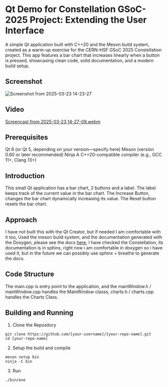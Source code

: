 # Qt Demo for Constellation GSoC-2025 Project: Extending the User Interface 
A simple Qt application built with C++20 and the Meson build system, created as a warm-up exercise for the CERN-HSF GSoC 2025 Constellation project. This app features a bar chart that increases linearly when a button is pressed, showcasing clean code, solid documentation, and a modern build setup.

## Screenshot ##
![Screenshot from 2025-03-23 14-23-27](https://github.com/user-attachments/assets/6ea9ff81-1d5c-49d6-b80e-f46f046b11a7)

## Video ##
[Screencast from 2025-03-23 14-27-09.webm](https://github.com/user-attachments/assets/1a36fc8b-d7c7-4f44-a446-695b7d68dfea)

## Prerequisites ##
Qt 6 (or Qt 5, depending on your version—specify here)
Meson (version 0.60 or later recommended)
Ninja
A C++20-compatible compiler (e.g., GCC 11+, Clang 13+)

## Introduction ##
This small Qt application has a bar chart, 2 buttons and a label.
The label keeps track of the current value in the bar chart.
The Increase Button, changes the bar chart dynamically increasing its value.
The Reset button resets the bar chart.

## Approach ##
I have not built this with the Qt Creator, but if needed I am comfortable with it too, Used the meson build system, and the documentation generated with the Doxygen, please see the docs [here](https://aditya-138-12.github.io/GSoC-2025-Constellation-Assignment/html/index.html), I have checked the Constellation, its documentation is in sphinx, right now i am comfortable in doxygen so i have used it, but in the future we can possibly use sphinx + breathe to generate the docs.

## Code Structure ##
The main.cpp is entry point to the application, and the mainWindow.h / mainWindow.cpp handles the MainWindow classs, charts.h / charts.cpp handles the Charts Class.

## Building and Running ##
1. Clone the Repository
```
git clone https://github.com/[your-username]/[your-repo-name].git
cd [your-repo-name]
```
2. Setup the build and compile
```
meson setup bin
ninja -C bin
```
3. Run
```
./bin/exe
```
